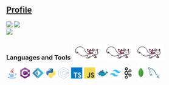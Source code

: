 ## [Profile](https://peter-present.xyz/)

<a href="https://github.com/phamhongphuc1999/phamhongphuc1999"><img src="https://github-readme-streak-stats.herokuapp.com/?user=phamhongphuc1999&theme=radical&hide_border=true&border_radius=11&card_width=500&card_height=200"></a>
<a href="https://github.com/phamhongphuc1999/phamhongphuc1999"><img src="https://github-readme-stats.vercel.app/api?username=phamhongphuc1999&show_icons=true&rank_icon=github&theme=radical" /></a> <br />
<a href="https://github.com/phamhongphuc1999/phamhongphuc1999"><img src="https://github-readme-stats.vercel.app/api/top-langs/?username=phamhongphuc1999&exclude_repo=Project2,WebCore&langs_count=20&layout=donut-vertical&theme=tokyonight" /></a> <br />

### Languages and Tools <img height="40" src="./kyubey.gif"/> <img height="40" src="./kyubey.gif"/> <img height="40" src="./kyubey.gif"/>

<div>
<img src="https://github.com/devicons/devicon/blob/master/icons/java/java-original.svg" width="30" height="30" />
<img src="https://github.com/devicons/devicon/blob/master/icons/csharp/csharp-original.svg" width="30" height="30" />
<img src="https://github.com/devicons/devicon/blob/master/icons/fsharp/fsharp-original.svg" width="30" height="30" />
<img src="https://github.com/devicons/devicon/blob/master/icons/python/python-original.svg" width="30" height="30" /> 
<img src="https://github.com/devicons/devicon/blob/master/icons/cplusplus/cplusplus-line.svg" width="30" height="30" /> 
<img src="https://github.com/devicons/devicon/blob/master/icons/typescript/typescript-original.svg" width="30" height="30" />
<img src="https://github.com/devicons/devicon/blob/master/icons/javascript/javascript-original.svg" width="30" height="30" />
<img src="https://github.com/devicons/devicon/blob/master/icons/docker/docker-original.svg" width="30" height="30" />
<img src="https://github.com/devicons/devicon/blob/master/icons/tailwindcss/tailwindcss-original.svg" width="30" height="30" />
<img src="https://github.com/devicons/devicon/blob/master/icons/apachekafka/apachekafka-original.svg" width="30" height="30" />
<img src="https://github.com/devicons/devicon/blob/master/icons/mongodb/mongodb-original.svg" width="30" height="30" />
<img src="https://github.com/devicons/devicon/blob/master/icons/mysql/mysql-original.svg" width="30" height="30" />
</div>
